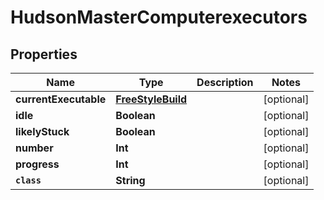 

# HudsonMasterComputerexecutors


## Properties

Name | Type | Description | Notes
------------ | ------------- | ------------- | -------------
**currentExecutable** | [**FreeStyleBuild**](FreeStyleBuild.md) |  |  [optional]
**idle** | **Boolean** |  |  [optional]
**likelyStuck** | **Boolean** |  |  [optional]
**number** | **Int** |  |  [optional]
**progress** | **Int** |  |  [optional]
**`class`** | **String** |  |  [optional]



